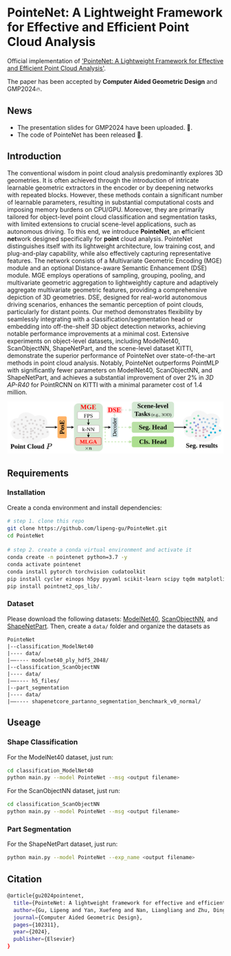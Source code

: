 # PointeNet: A Lightweight Framework for Effective and Efficient Point Cloud Analysis

Official implementation of ['PointeNet: A Lightweight Framework for Effective and Efficient Point Cloud Analysis'](https://www.sciencedirect.com/science/article/abs/pii/S0167839624000451).

The paper has been accepted by **Computer Aided Geometric Design** and GMP2024🔥.

## News
* The presentation slides for GMP2024 have been uploaded. 📌.
* The code of PointeNet has been released 📌.

## Introduction
The conventional wisdom in point cloud analysis predominantly explores 3D geometries. 
It is often achieved through the introduction of intricate learnable geometric extractors in the encoder or by deepening networks with repeated blocks. 
However, these methods contain a significant number of learnable parameters, resulting in substantial computational costs and imposing memory burdens on CPU/GPU. 
Moreover, they are primarily tailored for object-level point cloud classification and segmentation tasks, with limited extensions to crucial scene-level applications, such as autonomous driving. 
To this end, we introduce **PointeNet**, an **e**fficient **net**work designed specifically for **point** cloud analysis. 
PointeNet distinguishes itself with its lightweight architecture, low training cost, and plug-and-play capability, while also effectively capturing representative features. 
The network consists of a Multivariate Geometric Encoding (MGE) module and an optional Distance-aware Semantic Enhancement (DSE) module. 
MGE employs operations of sampling, grouping, pooling, and multivariate geometric aggregation to lightweightly capture and adaptively aggregate multivariate geometric features, providing a comprehensive depiction of 3D geometries. 
DSE, designed for real-world autonomous driving scenarios, enhances the semantic perception of point clouds, particularly for distant points. 
Our method demonstrates flexibility by seamlessly integrating with a classification/segmentation head or embedding into off-the-shelf 3D object detection networks, achieving notable performance improvements at a minimal cost. 
Extensive experiments on object-level datasets, including ModelNet40, ScanObjectNN, ShapeNetPart, and the scene-level dataset KITTI, demonstrate the superior performance of PointeNet over state-of-the-art methods in point cloud analysis. 
Notably, PointeNet outperforms PointMLP with significantly fewer parameters on ModelNet40, ScanObjectNN, and ShapeNetPart, and achieves a substantial improvement of over 2% in _3D AP-R40_ for PointRCNN on KITTI with a minimal parameter cost of 1.4 million.

<div align="center">
  <img src="overview.png"/>
</div>

## Requirements
### Installation
Create a conda environment and install dependencies:
```bash
# step 1. clone this repo
git clone https://github.com/lipeng-gu/PointeNet.git
cd PointeNet

# step 2. create a conda virtual environment and activate it
conda create -n pointenet python=3.7 -y
conda activate pointenet
conda install pytorch torchvision cudatoolkit
pip install cycler einops h5py pyyaml scikit-learn scipy tqdm matplotlib
pip install pointnet2_ops_lib/.
```

### Dataset
Please download the following datasets: [ModelNet40](https://shapenet.cs.stanford.edu/media/modelnet40_ply_hdf5_2048.zip), [ScanObjectNN](https://hkust-vgd.ust.hk/scanobjectnn/h5_files.zip), and [ShapeNetPart](https://shapenet.cs.stanford.edu/media/shapenetcore_partanno_segmentation_benchmark_v0_normal.zip). Then, create a `data/` folder and organize the datasets as
```
PointeNet
|--classification_ModelNet40
|---- data/
|––---- modelnet40_ply_hdf5_2048/
|--classification_ScanObjectNN
|---- data/
|––---- h5_files/
|--part_segmentation
|---- data/
|––---- shapenetcore_partanno_segmentation_benchmark_v0_normal/
```

## Useage
### Shape Classification
For the ModelNet40 dataset, just run:
```bash
cd classification_ModelNet40
python main.py --model PointeNet --msg <output filename>
```

For the ScanObjectNN dataset, just run:
```bash
cd classification_ScanObjectNN
python main.py --model PointeNet --msg <output filename>
```

### Part Segmentation
For the ShapeNetPart dataset, just run:
```bash
python main.py --model PointeNet --exp_name <output filename>
```


## Citation
```bash
@article{gu2024pointenet,
  title={PointeNet: A lightweight framework for effective and efficient point cloud analysis},
  author={Gu, Lipeng and Yan, Xuefeng and Nan, Liangliang and Zhu, Dingkun and Chen, Honghua and Wang, Weiming and Wei, Mingqiang},
  journal={Computer Aided Geometric Design},
  pages={102311},
  year={2024},
  publisher={Elsevier}
}
```


